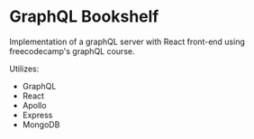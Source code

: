 # GraphQL Bookshelf
Implementation of a graphQL server with React front-end using freecodecamp's graphQL course.

Utilizes: 
- GraphQL
- React
- Apollo
- Express
- MongoDB

